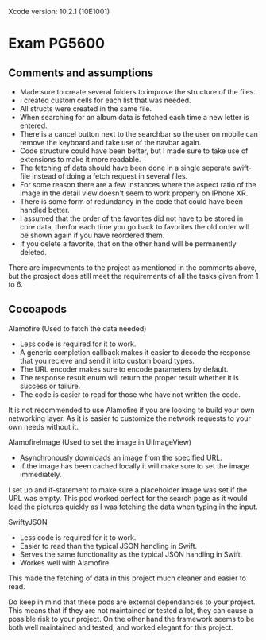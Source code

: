 
Xcode version: 10.2.1 (10E1001)

# Exam PG5600

## Comments and assumptions

- Made sure to create several folders to improve the structure of the files.
- I created custom cells for each list that was needed.
- All structs were created in the same file.
- When searching for an album data is fetched each time a new letter is entered.
- There is a cancel button next to the searchbar so the user on mobile can remove the keyboard and take use of the navbar again.
- Code structure could have been better, but I made sure to take use of extensions to make it more readable.
- The fetching of data should have been done in a single seperate swift-file instead of doing a fetch request in several files.
- For some reason there are a few instances where the aspect ratio of the image in the detail view doesn't seem to work properly on IPhone XR.
- There is some form of redundancy in the code that could have been handled better.
- I assumed that the order of the favorites did not have to be stored in core data, therfor each time you go back to favorites the old order will be shown again if you have reordered them. 
- If you delete a favorite, that on the other hand will be permanently deleted.

There are improvments to the project as mentioned in the comments above, but the prosject does still meet the requirements of all the tasks given from 1 to 6.

## Cocoapods

Alamofire (Used to fetch the data needed)
- Less code is required for it to work.
- A generic completion callback makes it easier to decode the response that you recieve and send it into custom board types. 
- The URL encoder makes sure to encode parameters by default.
- The response result enum will return the proper result whether it is success or failure.
- The code is easier to read for those who have not written the code.

It is not recommended to use Alamofire if you are looking to build your own networking layer. As it is easier to customize the network requests to your own needs without it.
    
AlamofireImage (Used to set the image in UIImageView)
- Asynchronously downloads an image from the specified URL.
- If the image has been cached locally it will make sure to set the image immediately. 

I set up and if-statement to make sure a placeholder image was set if the URL was empty.
This pod worked perfect for the search page as it would load the pictures quickly as I was fetching the data when typing in the input.

SwiftyJSON
- Less code is required for it to work.
- Easier to read than the typical JSON handling in Swift.
- Serves the same functionality as the typical JSON handling in Swift.
- Workes well with Alamofire.
    
This made the fetching of data in this project much cleaner and easier to read. 


Do keep in mind that these pods are external dependancies to your project. This means that if they are not maintained or tested a lot, they can cause a possible risk to your project. On the other hand the framework seems to be both well maintained and tested, and worked elegant for this project. 
